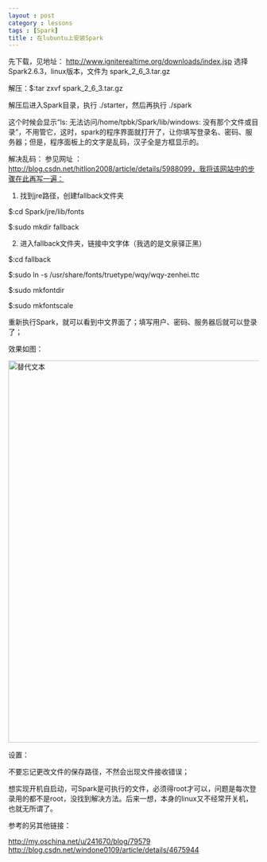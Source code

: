```yaml
---
layout : post
category : lessons
tags : [Spark]
title : 在lubuntu上安装Spark
---
```



先下载，见地址： http://www.igniterealtime.org/downloads/index.jsp
选择Spark2.6.3，linux版本，文件为 spark_2_6_3.tar.gz

解压：$:tar zxvf spark_2_6_3.tar.gz

解压后进入Spark目录，执行 ./starter，然后再执行 ./spark

这个时候会显示“ls: 无法访问/home/tpbk/Spark/lib/windows: 没有那个文件或目录”，不用管它，这时，spark的程序界面就打开了，让你填写登录名、密码、服务器；但是，程序面板上的文字是乱码，汉子全是方框显示的。

解决乱码：
参见网址 ： http://blog.csdn.net/hitlion2008/article/details/5988099，我将该网站中的步骤在此再写一遍：

 1. 找到jre路径，创建fallback文件夹

 $:cd Spark/jre/lib/fonts
 
 $:sudo mkdir fallback
 
 2. 进入fallback文件夹，链接中文字体（我选的是文泉驿正黑）

 $:cd fallback
 
 $:sudo ln -s /usr/share/fonts/truetype/wqy/wqy-zenhei.ttc
 
 $:sudo mkfontdir
 
 $:sudo mkfontscale
 
重新执行Spark，就可以看到中文界面了；填写用户、密码、服务器后就可以登录了；

效果如图：

<img src="/assets/img/2013-08-30-101124_1366x768_scrot.png" alt="替代文本" title="标题文本" width="1366" height='768'/>

设置：

不要忘记更改文件的保存路径，不然会出现文件接收错误；

想实现开机自启动，可Spark是可执行的文件，必须得root才可以，问题是每次登录用的都不是root，没找到解决方法。后来一想，本身的linux又不经常开关机，也就无所谓了。

参考的另其他链接：

http://my.oschina.net/u/241670/blog/79579 
http://blog.csdn.net/windone0109/article/details/4675944